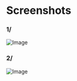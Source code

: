 # Screenshots

### 1/

![Image](http://media.botble.com/docs/assets/images/image1.png)

### 2/

![Image](http://media.botble.com/docs/assets/images/image2.png)